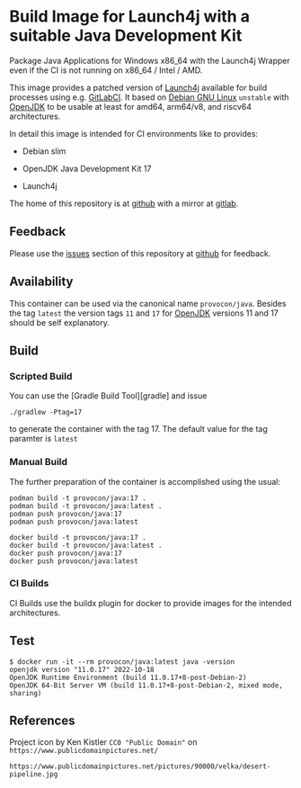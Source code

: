 # Build Image for Launch4j with a suitable Java Development Kit

Package Java Applications for Windows x86_64 with the Launch4j Wrapper even if
the CI is not running on x86_64 / Intel / AMD.

This image provides a patched version of [Launch4j][launch4j] available for
build processes using e.g. [GitLabCI][gitlabci]. It based on
[Debian GNU Linux][debian] `unstable` with [OpenJDK][openjdk] to be usable at
least for amd64, arm64/v8, and riscv64 architectures.

In detail this image is intended for CI environments like to provides:

* Debian slim

* OpenJDK Java Development Kit 17

* Launch4j

The home of this repository is at [github][github] with a mirror at
[gitlab][gitlab].


## Feedback

Please use the [issues][issues] section of this repository at [github][github] 
for feedback. 


## Availability

This container can be used via the canonical name `provocon/java`.
Besides the tag `latest` the version tags `11` and `17` for [OpenJDK][openjdk]
versions 11 and 17 should be self explanatory.


## Build

### Scripted Build

You can use the [Gradle Build Tool][gradle] and issue

```
./gradlew -Ptag=17
```

to generate the container with the tag 17. The default value for the tag 
paramter is `latest`

### Manual Build

The further preparation of the container is accomplished using the usual:

```
podman build -t provocon/java:17 .
podman build -t provocon/java:latest .
podman push provocon/java:17
podman push provocon/java:latest
```

```
docker build -t provocon/java:17 .
docker build -t provocon/java:latest .
docker push provocon/java:17
docker push provocon/java:latest
```

### CI Builds

CI Builds use the buildx plugin for docker to provide images for the intended
architectures.


## Test

```
$ docker run -it --rm provocon/java:latest java -version
openjdk version "11.0.17" 2022-10-18
OpenJDK Runtime Environment (build 11.0.17+8-post-Debian-2)
OpenJDK 64-Bit Server VM (build 11.0.17+8-post-Debian-2, mixed mode, sharing)
```


## References

Project icon by Ken Kistler `CC0 "Public Domain"` on 
`https://www.publicdomainpictures.net/`

`https://www.publicdomainpictures.net/pictures/90000/velka/desert-pipeline.jpg`

[gitlabci]: https://gitlab.com/
[issues]: https://github.com/provocon/launch4j-java-build/issues
[github]: https://github.com/provocon/launch4j-java-build
[gitlab]: https://gitlab.com/provocon/launch4j-java-build
[debian]: https://www.debian.org/
[launch4j]: http://launch4j.sourceforge.net/
[openjdk]: https://openjdk.org/
